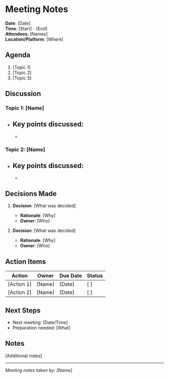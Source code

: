 # Meeting Notes

**Date**: [Date]  
**Time**: [Start] - [End]  
**Attendees**: [Names]  
**Location/Platform**: [Where]

## Agenda

1. [Topic 1]
2. [Topic 2]
3. [Topic 3]

## Discussion

### Topic 1: [Name]
- Key points discussed:
  - 
  - 

### Topic 2: [Name]
- Key points discussed:
  - 
  - 

## Decisions Made

1. **Decision**: [What was decided]
   - **Rationale**: [Why]
   - **Owner**: [Who]

2. **Decision**: [What was decided]
   - **Rationale**: [Why]
   - **Owner**: [Who]

## Action Items

| Action | Owner | Due Date | Status |
|--------|-------|----------|--------|
| [Action 1] | [Name] | [Date] | [ ] |
| [Action 2] | [Name] | [Date] | [ ] |

## Next Steps

- Next meeting: [Date/Time]
- Preparation needed: [What]

## Notes

[Additional notes]

---

*Meeting notes taken by: [Name]*
